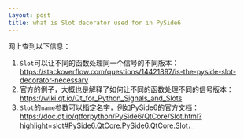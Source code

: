 ```yaml
---
layout: post
title: what is Slot decorator used for in PySide6
---
```


网上查到以下信息：
1. `Slot`可以让不同的函数处理同一个信号的不同版本：https://stackoverflow.com/questions/14421897/is-the-pyside-slot-decorator-necessary
2. 官方的例子，大概也是解释了如何让不同的函数处理不同的信号版本：https://wiki.qt.io/Qt_for_Python_Signals_and_Slots
3. `Slot`的`name`参数可以指定名字，例如PySide6的官方文档：https://doc.qt.io/qtforpython/PySide6/QtCore/Slot.html?highlight=slot#PySide6.QtCore.PySide6.QtCore.Slot，
